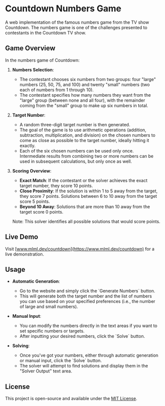 # Countdown Numbers Game

A web implementation of the famous numbers game from the TV show Countdown. The numbers game is one of the challenges presented to contestants in the Countdown TV show. 

## Game Overview

In the numbers game of Countdown:

1. **Numbers Selection**: 
   - The contestant chooses six numbers from two groups: four "large" numbers (25, 50, 75, and 100) and twenty "small" numbers (two each of numbers from 1 through 10).
   - The contestant specifies how many numbers they want from the "large" group (between none and all four), with the remainder coming from the "small" group to make up six numbers in total.

2. **Target Number**:
   - A random three-digit target number is then generated.
   - The goal of the game is to use arithmetic operations (addition, subtraction, multiplication, and division) on the chosen numbers to come as close as possible to the target number, ideally hitting it exactly.
   - Each of the six chosen numbers can be used only once. Intermediate results from combining two or more numbers can be used in subsequent calculations, but only once as well.

3. **Scoring Overview**:
   - **Exact Match**: If the contestant or the solver achieves the exact target number, they score 10 points.
   - **Close Proximity**: If the solution is within 1 to 5 away from the target, they score 7 points. Solutions between 6 to 10 away from the target score 5 points.
   - **Beyond 10 Away**: Solutions that are more than 10 away from the target score 0 points. 
   
   Note: This solver identifies all possible solutions that would score points.

## Live Demo

Visit [www.mlml.dev/countdown](https://www.mlml.dev/countdown) for a live demonstration.


## Usage

 - **Automatic Generation**: 
   - Go to the website and simply click the \`Generate Numbers\` button. 
   - This will generate both the target number and the list of numbers you can use based on your specified preferences (i.e., the number of large and small numbers).

- **Manual Input**:
   - You can modify the numbers directly in the text areas if you want to set specific numbers or targets.
   - After inputting your desired numbers, click the \`Solve\` button.

 - **Solving**:
   - Once you've got your numbers, either through automatic generation or manual input, click the \`Solve\` button.
   - The solver will attempt to find solutions and display them in the "Solver Output" text area.

## License

This project is open-source and available under the [MIT License](LICENSE).
